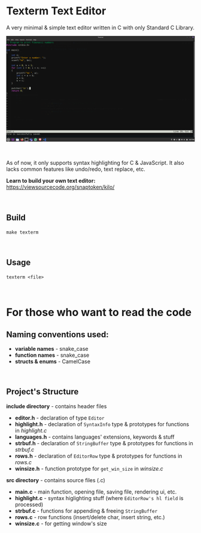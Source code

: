 # Texterm Text Editor
A very minimal & simple text editor written in C with only Standard C Library.

![Screenshot](./img/test_c_ss.png)

<br>

As of now, it only supports syntax highlighting for C & JavaScript. It also lacks common features like undo/redo, text replace, etc.

<b>Learn to build your own text editor:</b> https://viewsourcecode.org/snaptoken/kilo/

<br>

## Build
``make texterm``

<br>

## Usage
``texterm <file>``

<br>

# For those who want to read the code
## Naming conventions used:
* <b>variable names</b> - snake_case
* <b>function names</b> - snake_case
* <b>structs & enums</b> - CamelCase

<br>

## Project's Structure
<b>include directory</b> - contains header files
* <b>editor.h</b> - declaration of type ``Editor``
* <b>highlight.h</b> - declaration of ``SyntaxInfo`` type & prototypes for functions in <i>highlight.c</i>
* <b>languages.h</b> - contains languages' extensions, keywords & stuff
* <b>strbuf.h</b> - declaration of ``StringBuffer`` type & prototypes for functions in <i>strbuf.c</i>
* <b>rows.h</b> - declaration of ``EditorRow`` type & prototypes for functions in <i>rows.c</i>
* <b>winsize.h</b> - function prototype for ``get_win_size`` in <i>winsize.c</i>

<b>src directory</b> - contains source files (.c)
* <b>main.c</b> - main function, opening file, saving file, rendering ui, etc.
* <b>highlight.c</b> - syntax higlighting stuff (where ``EditorRow's hl field`` is processed)
* <b>strbuf.c</b> - functions for appending & freeing ``StringBuffer``
* <b>rows.c</b> - row functions (insert/delete char, insert string, etc.)
* <b>winsize.c</b> - for getting window's size
